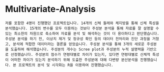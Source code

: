 # Multivariate-Analysis
	저를 포함한 4명이 진행했던 프로젝트입니다. 14개의 신체 둘레와 체지방을 통해 신체 특성을 분석했습니다. 15개의 변수를 모두 이용하는 것보다 주성분 분석을 통해 자료를 잘 설명할 수 있는 최소한의 차원으로 축소하여 자료를 분석 및 해석하는 것이 더 용이하다고 판단했습니다. 주성분 분석을 하기 전, 이상치 제거 및 정규성 확인 등의 데이터 전처리와 진단 과정을 거쳤고, 분석에 적합한 데이터라는 결론을 얻었습니다. 주성분 분석을 통해 3개의 새로운 주성분을 도출하여 해석했습니다. 주성분의 개수는 Scree plot과 주성분의 누적 설명력을 기반으로 선정했습니다. 주성분의 점수가 연령대별로 차이가 있는지, 있다면 연령대별로 신체적 특성이 어떠한 차이가 있는지 분석하기 위해 도출한 주성분에 대해 다변량 분산분석을 진행했습니다. 본 프로젝트의 분석 및 시각화는 R을 이용하여 진행했습니다.
